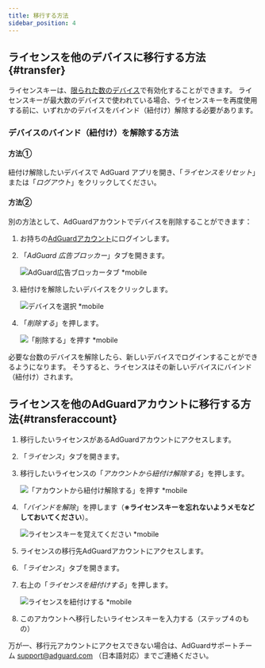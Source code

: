 ```yaml
---
title: 移行する方法
sidebar_position: 4
---
```


## ライセンスを他のデバイスに移行する方法{#transfer}

ライセンスキーは、[限られた数のデバイス](../what-is)で有効化することができます。 ライセンスキーが最大数のデバイスで使われている場合、ライセンスキーを再度使用する前に、いずれかのデバイスをバインド（紐付け）解除する必要があります。

### デバイスのバインド（紐付け）を解除する方法

#### 方法①

紐付け解除したいデバイスで AdGuard アプリを開き、「*ライセンスをリセット*」または「*ログアウト*」をクリックしてください。

#### 方法②

別の方法として、AdGuardアカウントでデバイスを削除することができます：

1. お持ちの[AdGuardアカウント](https://adguardaccount.com/)にログインします。

1. 「*AdGuard 広告ブロッカー*」タブを開きます。

    ![AdGuard広告ブロッカータブ *mobile](https://cdn.adtidy.org/blog/new/ynkyjltansfer-ja-1.png)

1. 紐付けを解除したいデバイスをクリックします。

    ![デバイスを選択 *mobile](https://cdn.adtidy.org/blog/new/2noyttransfer-ja-2.png)

1. 「*削除する*」を押します。

    ![「削除する」を押す *mobile](https://cdn.adtidy.org/blog/new/odqj3transfer-ja-3.png)

必要な台数のデバイスを解除したら、新しいデバイスでログインすることができるようになります。 そうすると、ライセンスはその新しいデバイスにバインド（紐付け）されます。

## ライセンスを他のAdGuardアカウントに移行する方法{#transferaccount}

1. 移行したいライセンスがあるAdGuardアカウントにアクセスします。

1. 「*ライセンス*」タブを開きます。

1. 移行したいライセンスの「*アカウントから紐付け解除する*」を押します。

    ![「アカウントから紐付け解除する」を押す *mobile](https://cdn.adtidy.org/blog/new/e0s0vtransfer-ja-4.png)

1. 「*バインドを解除*」を押します（**※ライセンスキーを忘れないようメモなどしておいてください**）。

    ![ライセンスキーを覚えてください *mobile](https://cdn.adtidy.org/blog/new/lz7i5transfer-ja-5.png)

1. ライセンスの移行先AdGuardアカウントにアクセスします。

1. 「*ライセンス*」タブを開きます。

1. 右上の「*ライセンスを紐付けする*」を押します。

    ![ライセンスを紐付けする *mobile](https://cdn.adtidy.org/blog/new/pnamstransfer-ja-6a.png)

1. このアカウントへ移行したいライセンスキーを入力する（ステップ４のもの）

万が一、移行元アカウントにアクセスできない場合は、AdGuardサポートチーム support@adguard.com （日本語対応）までご連絡ください。

